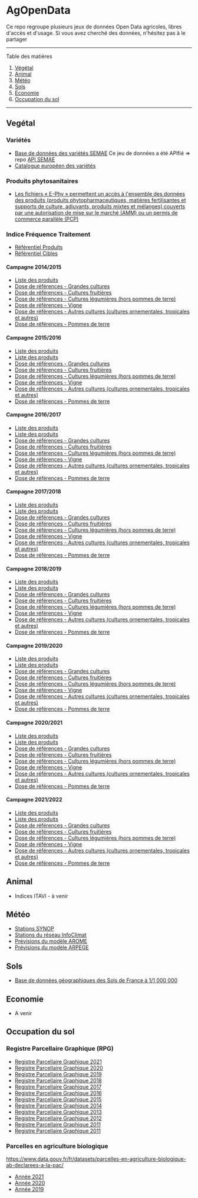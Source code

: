 

# AgOpenData
Ce repo regroupe plusieurs jeux de données Open Data agricoles, libres d'accès et d'usage.
Si vous avez cherché des données, n'hésitez pas à le partager 

*******
Table des matières

 1. [Végétal](#vegetal)
 2. [Animal](#animal)
 3. [Météo](#meteo)
 4. [Sols](#sols)
 5. [Economie](#economie)
 6. [Occupation du sol](#occsol)

*******
<div id='vegetal'/>  

## Vegétal 
### Variétés
 - [Base de données des variétés SEMAE](https://www.semae.fr/catalogue-varietes/base-varietes-gnis)
 Ce jeu de données a été APIfié  => repo [API SEMAE](https://github.com/AgriG33k/api-semae)
 - [Catalogue européen des variétés](https://ec.europa.eu/food/plant-variety-portal/)

### Produits phytosanitaires 
- [Les fichiers « E-Phy » permettent un accès à l'ensemble des données des produits (produits phytopharmaceutiques, matières fertilisantes et supports de culture, adjuvants, produits mixtes et mélanges) couverts par une autorisation de mise sur le marché (AMM) ou un permis de commerce parallèle (PCP)](https://www.data.gouv.fr/fr/datasets/donnees-ouvertes-du-catalogue-e-phy-des-produits-phytopharmaceutiques-matieres-fertilisantes-et-supports-de-culture-adjuvants-produits-mixtes-et-melanges/)

### Indice Fréquence Traitement
- [Référentiel Produits](https://alim.agriculture.gouv.fr/ift-api//api/cultures/csv)
- [Référentiel Cibles](https://alim.agriculture.gouv.fr/ift-api//api/cibles/csv)
#### Campagne 2014/2015
- [Liste des produits](https://alim.agriculture.gouv.fr/ift-api//api/produits/2015/csv)
- [Dose de références - Grandes cultures](https://alim.agriculture.gouv.fr/ift-api//api/doses-reference/2015/GCU1/csv)
- [Dose de références - Cultures fruitières](https://alim.agriculture.gouv.fr/ift-api//api/doses-reference/2015/GCU2/csv)
- [Dose de références - Cultures légumières (hors pommes de terre)](https://alim.agriculture.gouv.fr/ift-api//api/doses-reference/2015/GCU3/csv)
- [Dose de références - Vigne](https://alim.agriculture.gouv.fr/ift-api//api/doses-reference/2015/GCU4/csv)
- [Dose de références - Autres cultures (cultures ornementales, tropicales et autres)](https://alim.agriculture.gouv.fr/ift-api//api/doses-reference/2015/GCU5/csv)
- [Dose de références - Pommes de terre](https://alim.agriculture.gouv.fr/ift-api//api/doses-reference/2015/GCU6/csv)
#### Campagne 2015/2016
- [Liste des produits](https://alim.agriculture.gouv.fr/ift-api//api/produits/2016/csv)
- [Liste des produits](https://alim.agriculture.gouv.fr/ift-api//api/produits/2016/csv)
- [Dose de références - Grandes cultures](https://alim.agriculture.gouv.fr/ift-api//api/doses-reference/2016/GCU1/csv)
- [Dose de références - Cultures fruitières](https://alim.agriculture.gouv.fr/ift-api//api/doses-reference/2016/GCU2/csv)
- [Dose de références - Cultures légumières (hors pommes de terre)](https://alim.agriculture.gouv.fr/ift-api//api/doses-reference/2016/GCU3/csv)
- [Dose de références - Vigne](https://alim.agriculture.gouv.fr/ift-api//api/doses-reference/2016/GCU4/csv)
- [Dose de références - Autres cultures (cultures ornementales, tropicales et autres)](https://alim.agriculture.gouv.fr/ift-api//api/doses-reference/2016/GCU5/csv)
- [Dose de références - Pommes de terre](https://alim.agriculture.gouv.fr/ift-api//api/doses-reference/2016/GCU6/csv)
#### Campagne 2016/2017
- [Liste des produits](https://alim.agriculture.gouv.fr/ift-api//api/produits/2017/csv)
- [Liste des produits](https://alim.agriculture.gouv.fr/ift-api//api/produits/2017/csv)
- [Dose de références - Grandes cultures](https://alim.agriculture.gouv.fr/ift-api//api/doses-reference/2017/GCU1/csv)
- [Dose de références - Cultures fruitières](https://alim.agriculture.gouv.fr/ift-api//api/doses-reference/2017/GCU2/csv)
- [Dose de références - Cultures légumières (hors pommes de terre)](https://alim.agriculture.gouv.fr/ift-api//api/doses-reference/2017/GCU3/csv)
- [Dose de références - Vigne](https://alim.agriculture.gouv.fr/ift-api//api/doses-reference/2017/GCU4/csv)
- [Dose de références - Autres cultures (cultures ornementales, tropicales et autres)](https://alim.agriculture.gouv.fr/ift-api//api/doses-reference/2017/GCU5/csv)
- [Dose de références - Pommes de terre](https://alim.agriculture.gouv.fr/ift-api//api/doses-reference/2017/GCU6/csv)
#### Campagne 2017/2018
- [Liste des produits](https://alim.agriculture.gouv.fr/ift-api//api/produits/2018/csv)
- [Liste des produits](https://alim.agriculture.gouv.fr/ift-api//api/produits/2018/csv)
- [Dose de références - Grandes cultures](https://alim.agriculture.gouv.fr/ift-api//api/doses-reference/2018/GCU1/csv)
- [Dose de références - Cultures fruitières](https://alim.agriculture.gouv.fr/ift-api//api/doses-reference/2018/GCU2/csv)
- [Dose de références - Cultures légumières (hors pommes de terre)](https://alim.agriculture.gouv.fr/ift-api//api/doses-reference/2018/GCU3/csv)
- [Dose de références - Vigne](https://alim.agriculture.gouv.fr/ift-api//api/doses-reference/2018/GCU4/csv)
- [Dose de références - Autres cultures (cultures ornementales, tropicales et autres)](https://alim.agriculture.gouv.fr/ift-api//api/doses-reference/2018/GCU5/csv)
- [Dose de références - Pommes de terre](https://alim.agriculture.gouv.fr/ift-api//api/doses-reference/2018/GCU6/csv)
#### Campagne 2018/2019
- [Liste des produits](https://alim.agriculture.gouv.fr/ift-api//api/produits/2019/csv)
- [Liste des produits](https://alim.agriculture.gouv.fr/ift-api//api/produits/2019/csv)
- [Dose de références - Grandes cultures](https://alim.agriculture.gouv.fr/ift-api//api/doses-reference/2019/GCU1/csv)
- [Dose de références - Cultures fruitières](https://alim.agriculture.gouv.fr/ift-api//api/doses-reference/2019/GCU2/csv)
- [Dose de références - Cultures légumières (hors pommes de terre)](https://alim.agriculture.gouv.fr/ift-api//api/doses-reference/2019/GCU3/csv)
- [Dose de références - Vigne](https://alim.agriculture.gouv.fr/ift-api//api/doses-reference/2019/GCU4/csv)
- [Dose de références - Autres cultures (cultures ornementales, tropicales et autres)](https://alim.agriculture.gouv.fr/ift-api//api/doses-reference/2019/GCU5/csv)
- [Dose de références - Pommes de terre](https://alim.agriculture.gouv.fr/ift-api//api/doses-reference/2019/GCU6/csv)
#### Campagne 2019/2020
- [Liste des produits](https://alim.agriculture.gouv.fr/ift-api//api/produits/2020/csv)
- [Liste des produits](https://alim.agriculture.gouv.fr/ift-api//api/produits/2020/csv)
- [Dose de références - Grandes cultures](https://alim.agriculture.gouv.fr/ift-api//api/doses-reference/2020/GCU1/csv)
- [Dose de références - Cultures fruitières](https://alim.agriculture.gouv.fr/ift-api//api/doses-reference/2020/GCU2/csv)
- [Dose de références - Cultures légumières (hors pommes de terre)](https://alim.agriculture.gouv.fr/ift-api//api/doses-reference/2020/GCU3/csv)
- [Dose de références - Vigne](https://alim.agriculture.gouv.fr/ift-api//api/doses-reference/2020/GCU4/csv)
- [Dose de références - Autres cultures (cultures ornementales, tropicales et autres)](https://alim.agriculture.gouv.fr/ift-api//api/doses-reference/2020/GCU5/csv)
- [Dose de références - Pommes de terre](https://alim.agriculture.gouv.fr/ift-api//api/doses-reference/2020/GCU6/csv)
#### Campagne 2020/2021
- [Liste des produits](https://alim.agriculture.gouv.fr/ift-api//api/produits/2021/csv)
- [Liste des produits](https://alim.agriculture.gouv.fr/ift-api//api/produits/2021/csv)
- [Dose de références - Grandes cultures](https://alim.agriculture.gouv.fr/ift-api//api/doses-reference/2021/GCU1/csv)
- [Dose de références - Cultures fruitières](https://alim.agriculture.gouv.fr/ift-api//api/doses-reference/2021/GCU2/csv)
- [Dose de références - Cultures légumières (hors pommes de terre)](https://alim.agriculture.gouv.fr/ift-api//api/doses-reference/2021/GCU3/csv)
- [Dose de références - Vigne](https://alim.agriculture.gouv.fr/ift-api//api/doses-reference/2021/GCU4/csv)
- [Dose de références - Autres cultures (cultures ornementales, tropicales et autres)](https://alim.agriculture.gouv.fr/ift-api//api/doses-reference/2021/GCU5/csv)
- [Dose de références - Pommes de terre](https://alim.agriculture.gouv.fr/ift-api//api/doses-reference/2021/GCU6/csv)
#### Campagne 2021/2022
- [Liste des produits](https://alim.agriculture.gouv.fr/ift-api//api/produits/2022/csv)
- [Liste des produits](https://alim.agriculture.gouv.fr/ift-api//api/produits/2022/csv)
- [Dose de références - Grandes cultures](https://alim.agriculture.gouv.fr/ift-api//api/doses-reference/2022/GCU1/csv)
- [Dose de références - Cultures fruitières](https://alim.agriculture.gouv.fr/ift-api//api/doses-reference/2022/GCU2/csv)
- [Dose de références - Cultures légumières (hors pommes de terre)](https://alim.agriculture.gouv.fr/ift-api//api/doses-reference/2022/GCU3/csv)
- [Dose de références - Vigne](https://alim.agriculture.gouv.fr/ift-api//api/doses-reference/2022/GCU4/csv)
- [Dose de références - Autres cultures (cultures ornementales, tropicales et autres)](https://alim.agriculture.gouv.fr/ift-api//api/doses-reference/2022/GCU5/csv)
- [Dose de références - Pommes de terre](https://alim.agriculture.gouv.fr/ift-api//api/doses-reference/2022/GCU6/csv)

<div id='animal'/>  

## Animal
 - Indices ITAVI - à venir

<div id='meteo'/>  

## Météo 
- [Stations SYNOP](https://www.data.gouv.fr/fr/datasets/donnees-d-observation-des-principales-stations-meteorologiques/)
- [Stations du réseau InfoClimat](https://www.data.gouv.fr/fr/datasets/stations-en-open-data-du-reseau-meteorologique-infoclimat-reseau-static/)
- [Prévisions du modèle AROME](https://www.data.gouv.fr/fr/datasets/donnees-du-modele-atmospherique-arome-a-aire-limitee-a-haute-resolution/)
- [Prévisions du modèle ARPEGE](https://www.data.gouv.fr/fr/datasets/modele-de-prevision-densemble-arpege/)

<div id='sols'/>  

## Sols

 - [Base de données géographiques des Sols de France à 1/1 000 000]( https://entrepot.recherche.data.gouv.fr/dataset.xhtml?persistentId=doi:10.15454/BPN57S)

<div id='economie'/>  

## Economie 

- A venir

<div id='occsol'/>

## Occupation du sol
### Registre Parcellaire Graphique (RPG)
- [Registre Parcellaire Graphique 2021](https://geoservices.ign.fr/rpg#telechargementrpg2021) 
- [Registre Parcellaire Graphique 2020](https://geoservices.ign.fr/rpg#telechargementrpg2020)
- [Registre Parcellaire Graphique 2019](https://geoservices.ign.fr/rpg#telechargementrpg2019)
- [Registre Parcellaire Graphique 2018](https://geoservices.ign.fr/rpg#telechargementrpg2018)
- [Registre Parcellaire Graphique 2017](https://geoservices.ign.fr/rpg#telechargementrpg2017)
- [Registre Parcellaire Graphique 2016](https://geoservices.ign.fr/rpg#telechargementrpg2016)
- [Registre Parcellaire Graphique 2015](https://geoservices.ign.fr/rpg#telechargementrpg2015)
- [Registre Parcellaire Graphique 2014](https://geoservices.ign.fr/rpg#telechargementrpg2014)
- [Registre Parcellaire Graphique 2013](https://geoservices.ign.fr/rpg#telechargementrpg2013)
- [Registre Parcellaire Graphique 2012](https://geoservices.ign.fr/rpg#telechargementrpg2012)
- [Registre Parcellaire Graphique 2011](https://geoservices.ign.fr/rpg#telechargementrpg2011)
- [Registre Parcellaire Graphique 2011](https://geoservices.ign.fr/rpg#telechargementrpg2010)

### Parcelles en agriculture biologique
https://www.data.gouv.fr/fr/datasets/parcelles-en-agriculture-biologique-ab-declarees-a-la-pac/
- [Année 2021](https://www.data.gouv.fr/fr/datasets/r/a98c685e-740a-4004-be7a-15adfc48489a)
- [Année 2020](https://www.data.gouv.fr/fr/datasets/r/6428e701-1229-43b7-aaf7-16bbed2ea507)
- [Année 2019](https://www.data.gouv.fr/fr/datasets/r/3d20336f-ce2d-4709-bced-ba1d826b3b41)
